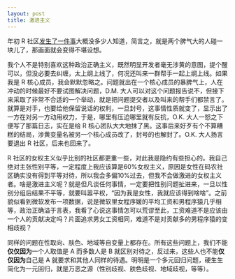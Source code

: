 ```yaml
---
layout: post
title: 激进主义
---
```


年初 R 社区[发生了一件事](https://ironholds.org/blog/down-and-out-in-statistical-computing/)大概没多少人知道，简言之，就是两个脾气大的人碰一块儿了，那画面就会变得不堪设想。

我个人不是特别喜欢这种政治正确主义，既然明显开发者毫无涉黄的意图，提个醒可以，但没必要去纠缠，太上纲上线了，何况还叫来一群帮手一起上纲上线。如果我是 R 核心成员，我会默默忽略之。问题就出在一个核心成员的暴脾气上，人在冲动的时候最好不要试图解决问题，D.M. 大人可以对这个问题报告说不，但接下来采取了非常不合适的一个举动，就是把问题提交者以及叫来的帮手们都禁言了。就算是对手，也要给他保留说话的权利，一旦封号，这事情性质就变了，显示出了一方在对另一方动用权力，于是，哪里有压迫哪里就有反抗，O.K. 大人一怒之下便写了那篇日志，实在是给 R 核心团队大大地抹了黑。这事后来好歹有个不算糟糕的结局，涉黄变量名被另一个核心成员改了，封号的也解封了。O.K. 大人扬言要退出 R 社区，后来也回来了。

R 社区的女权主义似乎比别的社区都更重一些，对此我是隐约有些担心的。我自己绝对主张性别平等，一定程度上我应该算是60%女权主义，原因是女性在码农社区确实没有得到平等对待，所以我会多偏10%过去，但我不会做激进的女权主义者。啥是激进主义呢？就是但凡谈任何事情，一定要把性别问题扯进来，一旦以性别分组后结果不平等，就要叫嚣平权，“因为我是女性，我就应该得到啥啥”。之前貌似看到微软发布一项数据，说是微软里女程序媛的平均工资和男程序猿几乎相等，政治正确溢于言表，我看了心说这事情怎可以荒谬至此，工资难道不是应该由一个人的贡献决定吗？片面追求男女工资相同，难道不是对贡献多的男程序猿的变相歧视？

同样的问题在性取向、肤色、地域等自变量上都存在。所有这些问题上，我们不能**仅仅因为**一个人取值是 A 而多数人是 B 就区别对待之，反过来，这些人也不能**仅仅因为**自己是 A 就要求和其他人同样的待遇。明明是一个多元回归问题，硬生生简化为一元回归，就是万恶之源（性别歧视、肤色歧视、地域歧视，等等）。
